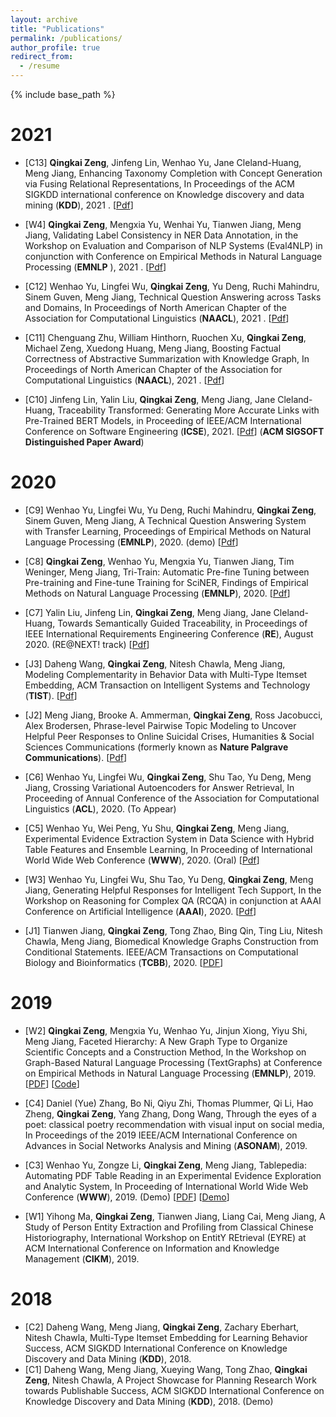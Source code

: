 ```yaml
---
layout: archive
title: "Publications"
permalink: /publications/
author_profile: true
redirect_from:
  - /resume
---
```


{% include base_path %}

2021
======
* \[C13\] **Qingkai Zeng**, Jinfeng Lin, Wenhao Yu, Jane Cleland-Huang, Meng Jiang, Enhancing Taxonomy Completion with Concept Generation via Fusing Relational Representations,  In Proceedings of the ACM SIGKDD international conference on Knowledge discovery and data mining (**KDD**), 2021 . \[[Pdf]()\]

* \[W4\] **Qingkai Zeng**, Mengxia Yu, Wenhai Yu, Tianwen Jiang, Meng Jiang, Validating Label Consistency in NER Data Annotation, in the Workshop on Evaluation and Comparison of NLP Systems (Eval4NLP) in conjunction with Conference on Empirical
Methods in Natural Language Processing (**EMNLP** ), 2021 . \[[Pdf]()\]

* \[C12\] Wenhao Yu, Lingfei Wu, **Qingkai Zeng**, Yu Deng, Ruchi Mahindru, Sinem Guven, Meng Jiang, Technical Question Answering across Tasks and Domains,  In Proceedings of North American Chapter of the Association for Computational Linguistics (**NAACL**), 2021 . \[[Pdf]()\]

* \[C11\] Chenguang Zhu, William Hinthorn, Ruochen Xu, **Qingkai Zeng**, Michael Zeng, Xuedong Huang, Meng Jiang, Boosting Factual Correctness of Abstractive Summarization with Knowledge Graph,  In Proceedings of North American Chapter of the Association for Computational Linguistics (**NAACL**), 2021 . \[[Pdf](/papers/C7_BoostingFactual_2020.pdf)\]

* \[C10\] Jinfeng Lin, Yalin Liu, **Qingkai Zeng**, Meng Jiang, Jane Cleland-Huang, Traceability Transformed: Generating More Accurate Links with Pre-Trained BERT Models, in Proceeding of IEEE/ACM International Conference on Software Engineering (**ICSE**), 2021. \[[Pdf]()\] (**ACM SIGSOFT Distinguished Paper Award**)

2020
======
* \[C9\] Wenhao Yu, Lingfei Wu, Yu Deng, Ruchi Mahindru, **Qingkai Zeng**, Sinem Guven, Meng Jiang, A Technical Question Answering System with Transfer Learning, Proceedings of Empirical Methods on Natural Language Processing (**EMNLP**), 2020. (demo)  \[[Pdf]()\]

* \[C8\] **Qingkai Zeng**, Wenhao Yu, Mengxia Yu, Tianwen Jiang, Tim Weninger, Meng Jiang, Tri-Train: Automatic Pre-fine Tuning between Pre-training and Fine-tune Training for SciNER, Findings of Empirical Methods on Natural Language Processing (**EMNLP**), 2020. \[[Pdf]()\]

* \[C7\] Yalin Liu, Jinfeng Lin, **Qingkai Zeng**, Meng Jiang, Jane Cleland-Huang, Towards Semantically Guided Traceability, in Proceedings of IEEE International Requirements Engineering Conference (**RE**), August 2020. (RE@NEXT! track) \[[Pdf]()\]

* \[J3\] Daheng Wang, **Qingkai Zeng**, Nitesh Chawla, Meng Jiang, Modeling Complementarity in Behavior Data with Multi-Type Itemset Embedding, ACM Transaction on Intelligent Systems and Technology (**TIST**). \[[Pdf]()\]

* \[J2\] Meng Jiang, Brooke A. Ammerman, **Qingkai Zeng**, Ross Jacobucci, Alex Brodersen, Phrase-level Pairwise Topic Modeling to Uncover Helpful Peer Responses to Online Suicidal Crises, Humanities & Social Sciences Communications (formerly known as **Nature Palgrave Communications**). \[[Pdf](/papers/J2_suicide_nature_2020.pdf)\]

* \[C6\] Wenhao Yu, Lingfei Wu, **Qingkai Zeng**, Shu Tao, Yu Deng, Meng Jiang, Crossing Variational Autoencoders for Answer Retrieval, In Proceeding of Annual Conference of the Association for Computational Linguistics (**ACL**), 2020. (To Appear)

* \[C5\] Wenhao Yu, Wei Peng, Yu Shu, **Qingkai Zeng**, Meng Jiang, Experimental Evidence Extraction System in Data Science with Hybrid Table Features and Ensemble Learning, In Proceeding of International World Wide Web Conference (**WWW**), 2020. (Oral) \[[Pdf](/papers/C2_WWW_2020.pdf)\]

* \[W3\] Wenhao Yu, Lingfei Wu, Shu Tao, Yu Deng, **Qingkai Zeng**, Meng Jiang, Generating Helpful Responses for Intelligent Tech Support, In the Workshop on Reasoning for Complex QA (RCQA) in conjunction at AAAI Conference on Artificial Intelligence (**AAAI**), 2020.  \[[Pdf](/papers/W2_RCQA_2020.pdf)\]

* \[J1\] Tianwen Jiang, **Qingkai Zeng**, Tong Zhao, Bing Qin, Ting Liu, Nitesh Chawla, Meng Jiang, Biomedical Knowledge Graphs Construction from Conditional Statements. IEEE/ACM Transactions on Computational Biology and Bioinformatics (**TCBB**), 2020. \[[PDF]()\]

2019
======

* \[W2\] **Qingkai Zeng**, Mengxia Yu, Wenhao Yu, Jinjun Xiong, Yiyu Shi, Meng Jiang, Faceted Hierarchy: A New Graph Type to Organize Scientific Concepts and a Construction Method, In the Workshop on Graph-Based Natural Language Processing (TextGraphs) at Conference on Empirical Methods in Natural Language Processing (**EMNLP**), 2019. \[[PDF](/papers/W1_TextGraph_2019.pdf)\] \[[Code](/papers/W1_TextGraph_2019.pdf)\]

* \[C4\] Daniel (Yue) Zhang, Bo Ni, Qiyu Zhi, Thomas Plummer, Qi Li, Hao Zheng, **Qingkai Zeng**, Yang Zhang, Dong Wang, Through the eyes of a poet: classical poetry recommendation with visual input on social media, In Proceedings of the 2019 IEEE/ACM International Conference on Advances in Social Networks Analysis and Mining (**ASONAM**), 2019.


* \[C3\] Wenhao Yu, Zongze Li, **Qingkai Zeng**, Meng Jiang, Tablepedia: Automating PDF Table Reading in an Experimental Evidence Exploration and Analytic System, In Proceeding of International World Wide Web Conference (**WWW**), 2019. (Demo) \[[PDF](/papers/C1_WWW_2019.pdf)\] \[[Demo](https://vimeo.com/310162310)\]

* \[W1\] Yihong Ma, **Qingkai Zeng**, Tianwen Jiang, Liang Cai, Meng Jiang, A Study of Person Entity Extraction and Profiling from Classical Chinese Historiography, International Workshop on EntitY REtrieval (EYRE) at ACM International Conference on Information and Knowledge Management (**CIKM**), 2019.

2018
======
* \[C2\] Daheng Wang, Meng Jiang, **Qingkai Zeng**, Zachary Eberhart, Nitesh Chawla, Multi-Type Itemset Embedding for Learning Behavior Success, ACM SIGKDD International Conference on Knowledge Discovery and Data Mining (**KDD**), 2018.
* \[C1\] Daheng Wang, Meng Jiang, Xueying Wang, Tong Zhao, **Qingkai Zeng**, Nitesh Chawla, A Project Showcase for Planning Research Work towards Publishable Success, ACM SIGKDD International Conference on Knowledge Discovery and Data Mining (**KDD**), 2018. (Demo)
